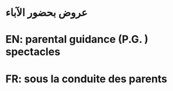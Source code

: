 # عروض بحضور الآباء

# EN: parental guidance (P.G. ) spectacles

# FR: sous la conduite des parents
